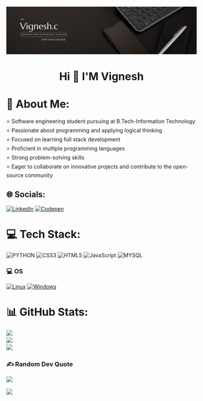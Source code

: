 ![logo](Banner.png)
<h1 align="center">Hi 👋 I'M Vignesh</h1>

# 💫 About Me:
⭐ Software engineering student pursuing at B.Tech-Information Technology<br>⭐ Passionate about programming and applying logical thinking<br>⭐ Focused on learning full stack development<br>⭐ Proficient in multiple programming languages<br>⭐ Strong problem-solving skills<br>⭐ Eager to collaborate on innovative projects and contribute to the open-source community


## 🌐 Socials:
[![LinkedIn](https://img.shields.io/badge/LinkedIn-%230077B5.svg?logo=linkedin&logoColor=white)](https://linkedin.com/in/https://www.linkedin.com/in/vignesh-c-136bb9219/)  [![Codepen](https://img.shields.io/badge/Codepen-000000?style=for-the-badge&logo=codepen&logoColor=white)](https://codepen.io/vignesh-058-it) 
# 💻 Tech Stack:
![PYTHON](https://img.shields.io/badge/PYTHON-%2300599C.svg?style=for-the-badge&logo=PYTHON&logoColor=white)
![CSS3](https://img.shields.io/badge/css3-%231572B6.svg?style=for-the-badge&logo=css3&logoColor=white) ![HTML5](https://img.shields.io/badge/html5-%23E34F26.svg?style=for-the-badge&logo=html5&logoColor=white)  ![JavaScript](https://img.shields.io/badge/javascript-%23323330.svg?style=for-the-badge&logo=javascript&logoColor=%23F7DF1E)
 ![MYSQL](https://img.shields.io/badge/MYSQL-%2300599C.svg?style=for-the-badge&logo=MYSQL&logoColor=white) 
 ### 💻 OS
[![Linux](https://img.shields.io/badge/linux-black?style=for-the-badge&logo=Linux)](https://github.com/wervlad)
[![Windows](https://img.shields.io/badge/Windows-black?style=for-the-badge&logo=Windows)](https://github.com/wervlad)

# 📊 GitHub Stats:
![](https://github-readme-stats.vercel.app/api?username=vignesh-vc&theme=dark&hide_border=false&include_all_commits=true&count_private=false)<br/>
![](https://github-readme-streak-stats.herokuapp.com/?user=vignesh-vc&theme=dark&hide_border=false)<br/>
![](https://github-readme-stats.vercel.app/api/top-langs/?username=vignesh-vc&theme=dark&hide_border=false&include_all_commits=true&count_private=false&layout=compact)



### ✍️ Random Dev Quote
![](https://quotes-github-readme.vercel.app/api?type=horizontal&theme=tokyonight)

[![](https://visitcount.itsvg.in/api?id=vignesh-vc&icon=5&color=11)](https://visitcount.itsvg.in)
